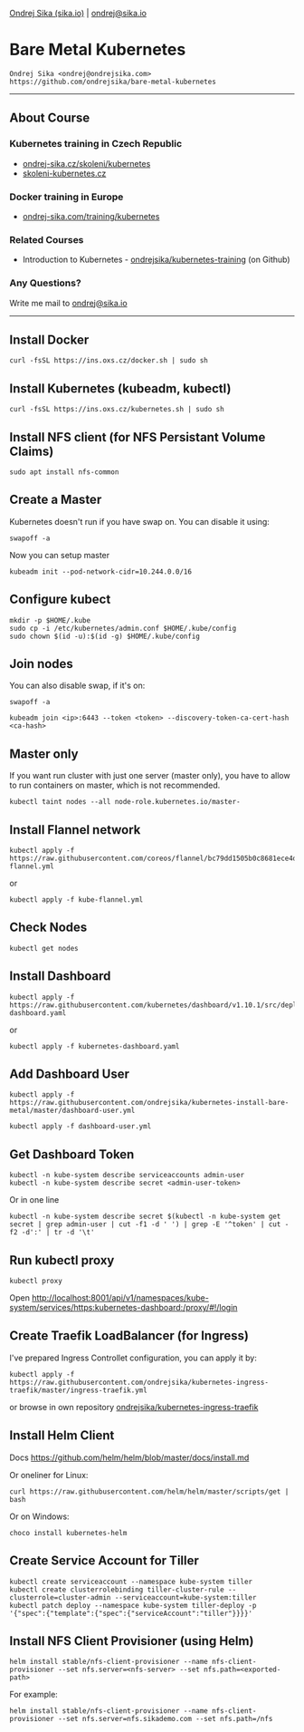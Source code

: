 [Ondrej Sika (sika.io)](https://sika.io) | <ondrej@sika.io>

# Bare Metal Kubernetes

    Ondrej Sika <ondrej@ondrejsika.com>
    https://github.com/ondrejsika/bare-metal-kubernetes

---

## About Course

### Kubernetes training in Czech Republic

- [ondrej-sika.cz/skoleni/kubernetes](https://ondrej-sika.cz/skoleni/kubernetes?_s=gh-dte)
- [skoleni-kubernetes.cz](https://skoleni-docker.cz/?_s=gh-kibm)

### Docker training in Europe

- [ondrej-sika.com/training/kubernetes](https://ondrej-sika.com/training/kubernetes?_s=gh-kibm)

### Related Courses

- Introduction to Kubernetes - [ondrejsika/kubernetes-training](https://github.com/ondrejsika/kubernetes-training) (on Github)

### Any Questions?

Write me mail to <ondrej@sika.io>

---

## Install Docker

```
curl -fsSL https://ins.oxs.cz/docker.sh | sudo sh
```

## Install Kubernetes (kubeadm, kubectl)

```
curl -fsSL https://ins.oxs.cz/kubernetes.sh | sudo sh
```

## Install NFS client (for NFS Persistant Volume Claims)

```
sudo apt install nfs-common
```

## Create a Master

Kubernetes doesn't run if you have swap on. You can disable it using:

```
swapoff -a
```

Now you can setup master

```
kubeadm init --pod-network-cidr=10.244.0.0/16
```

## Configure kubect

```
mkdir -p $HOME/.kube
sudo cp -i /etc/kubernetes/admin.conf $HOME/.kube/config
sudo chown $(id -u):$(id -g) $HOME/.kube/config
```

## Join nodes

You can also disable swap, if it's on:

```
swapoff -a
```

```
kubeadm join <ip>:6443 --token <token> --discovery-token-ca-cert-hash <ca-hash>
```

## Master only

If you want run cluster with just one server (master only), you have to allow to run containers on master, which is not recommended.

```
kubectl taint nodes --all node-role.kubernetes.io/master-
```


## Install Flannel network

```
kubectl apply -f https://raw.githubusercontent.com/coreos/flannel/bc79dd1505b0c8681ece4de4c0d86c5cd2643275/Documentation/kube-flannel.yml
```

or

```
kubectl apply -f kube-flannel.yml
```

## Check Nodes

```
kubectl get nodes
```

## Install Dashboard

```
kubectl apply -f https://raw.githubusercontent.com/kubernetes/dashboard/v1.10.1/src/deploy/recommended/kubernetes-dashboard.yaml
```

or

```
kubectl apply -f kubernetes-dashboard.yaml
```

## Add Dashboard User

```
kubectl apply -f https://raw.githubusercontent.com/ondrejsika/kubernetes-install-bare-metal/master/dashboard-user.yml
```

```
kubectl apply -f dashboard-user.yml
```

## Get Dashboard Token

```
kubectl -n kube-system describe serviceaccounts admin-user
kubectl -n kube-system describe secret <admin-user-token>
```

Or in one line

```
kubectl -n kube-system describe secret $(kubectl -n kube-system get secret | grep admin-user | cut -f1 -d ' ') | grep -E '^token' | cut -f2 -d':' | tr -d '\t'
```

## Run kubectl proxy

```
kubectl proxy
```

Open <http://localhost:8001/api/v1/namespaces/kube-system/services/https:kubernetes-dashboard:/proxy/#!/login>

## Create Traefik LoadBalancer (for Ingress)

I've prepared Ingress Controllet configuration, you can apply it by:

```
kubectl apply -f https://raw.githubusercontent.com/ondrejsika/kubernetes-ingress-traefik/master/ingress-traefik.yml
```

or browse in own repository [ondrejsika/kubernetes-ingress-traefik](https://github.com/ondrejsika/kubernetes-ingress-traefik)


## Install Helm Client

Docs <https://github.com/helm/helm/blob/master/docs/install.md>

Or oneliner for Linux:

```
curl https://raw.githubusercontent.com/helm/helm/master/scripts/get | bash
```

Or on Windows:

```
choco install kubernetes-helm
```

## Create Service Account for Tiller

```
kubectl create serviceaccount --namespace kube-system tiller
kubectl create clusterrolebinding tiller-cluster-rule --clusterrole=cluster-admin --serviceaccount=kube-system:tiller
kubectl patch deploy --namespace kube-system tiller-deploy -p '{"spec":{"template":{"spec":{"serviceAccount":"tiller"}}}}'
```

## Install NFS Client Provisioner (using Helm)

```
helm install stable/nfs-client-provisioner --name nfs-client-provisioner --set nfs.server=<nfs-server> --set nfs.path=<exported-path>
```

For example:

```
helm install stable/nfs-client-provisioner --name nfs-client-provisioner --set nfs.server=nfs.sikademo.com --set nfs.path=/nfs
```
